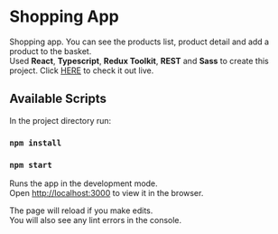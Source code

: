 # Shopping App

Shopping app. You can see the products list, product detail and add a product to the basket. <br>
Used <b>React</b>, <b>Typescript</b>, <b>Redux Toolkit</b>, <b>REST</b> and <b>Sass</b> to create this project.
Click <a href="https://shopping-app-grekuu.vercel.app/">HERE</a> to check it out live.

## Available Scripts

In the project directory run:

### `npm install`

### `npm start`

Runs the app in the development mode.\
Open [http://localhost:3000](http://localhost:3000) to view it in the browser.

The page will reload if you make edits.\
You will also see any lint errors in the console.
